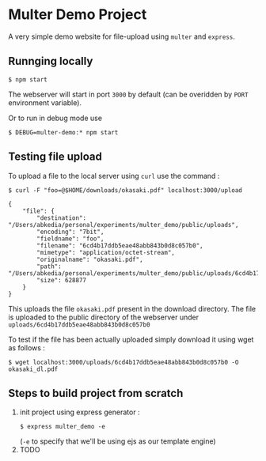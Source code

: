 # Multer Demo Project

A very simple demo website for file-upload using `multer` and `express`.

## Runnging locally

```
$ npm start
```
The webserver will start in port `3000` by default (can be overidden by `PORT` environment variable).

Or to run in debug mode use
```
$ DEBUG=multer-demo:* npm start
```

## Testing file upload

To upload a file to the local server using `curl` use the command :

```
$ curl -F "foo=@$HOME/downloads/okasaki.pdf" localhost:3000/upload

{
    "file": {
        "destination": "/Users/abkedia/personal/experiments/multer_demo/public/uploads",
        "encoding": "7bit",
        "fieldname": "foo",
        "filename": "6cd4b17ddb5eae48abb843b0d8c057b0",
        "mimetype": "application/octet-stream",
        "originalname": "okasaki.pdf",
        "path": "/Users/abkedia/personal/experiments/multer_demo/public/uploads/6cd4b17ddb5eae48abb843b0d8c057b0",
        "size": 628877
    }
}
```
This uploads the file `okasaki.pdf` present in the download directory. The file is uploaded to the public directory of the webserver under `uploads/6cd4b17ddb5eae48abb843b0d8c057b0`

To test if the file has been actually uploaded simply download it using wget as follows :

```
$ wget localhost:3000/uploads/6cd4b17ddb5eae48abb843b0d8c057b0 -O okasaki_dl.pdf
```

## Steps to build project from scratch
1. init project using express generator : 
	```
	$ express multer_demo -e
	```
	(`-e` to specify that we'll be using ejs as our template engine)
2. TODO
